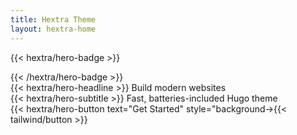 ```yaml
---
title: Hextra Theme
layout: hextra-home
---
```


{{< hextra/hero-badge >}}
  <div class="hx:w-2 hx:h-2 hx:rounded-full hx:bg-primary-40>  <span>Free, open source</span>
  {{< icon name="arrow-circle-right" attributes="height=14" >{{< /hextra/hero-badge >}}

<div class="hx:mt-6 hx:mb-6">
{{< hextra/hero-headline >}}
  Build modern websites&nbsp;<br class="hx:sm:block hx:hidde>{{< /hextra/hero-headline >}}
</div>

<div class="hx:mb-12">
{{< hextra/hero-subtitle >}}
  Fast, batteries-included Hugo theme&nbsp;<br class="hx:sm:>{{< /hextra/hero-subtitle >}}
</div>

<div class="hx:mb-6">
{{< hextra/hero-button text="Get Started" style="background->{{< tailwind/button >}}
</div>
